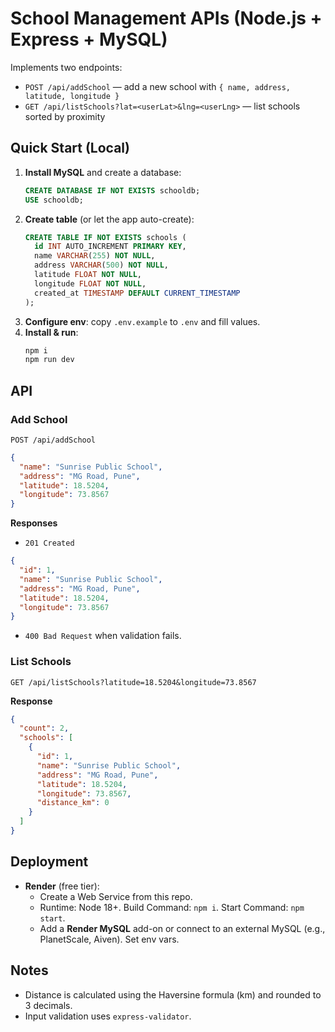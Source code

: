 # School Management APIs (Node.js + Express + MySQL)

Implements two endpoints:

- `POST /api/addSchool` — add a new school with `{ name, address, latitude, longitude }`
- `GET /api/listSchools?lat=<userLat>&lng=<userLng>` — list schools sorted by proximity

## Quick Start (Local)

1. **Install MySQL** and create a database:
   ```sql
   CREATE DATABASE IF NOT EXISTS schooldb;
   USE schooldb;
   ```
2. **Create table** (or let the app auto-create):
   ```sql
   CREATE TABLE IF NOT EXISTS schools (
     id INT AUTO_INCREMENT PRIMARY KEY,
     name VARCHAR(255) NOT NULL,
     address VARCHAR(500) NOT NULL,
     latitude FLOAT NOT NULL,
     longitude FLOAT NOT NULL,
     created_at TIMESTAMP DEFAULT CURRENT_TIMESTAMP
   );
   ```
3. **Configure env**: copy `.env.example` to `.env` and fill values.
4. **Install & run**:
   ```bash
   npm i
   npm run dev
   ```

## API

### Add School
`POST /api/addSchool`
```json
{
  "name": "Sunrise Public School",
  "address": "MG Road, Pune",
  "latitude": 18.5204,
  "longitude": 73.8567
}
```

**Responses**
- `201 Created`
```json
{
  "id": 1,
  "name": "Sunrise Public School",
  "address": "MG Road, Pune",
  "latitude": 18.5204,
  "longitude": 73.8567
}
```
- `400 Bad Request` when validation fails.

### List Schools
`GET /api/listSchools?latitude=18.5204&longitude=73.8567`

**Response**
```json
{
  "count": 2,
  "schools": [
    {
      "id": 1,
      "name": "Sunrise Public School",
      "address": "MG Road, Pune",
      "latitude": 18.5204,
      "longitude": 73.8567,
      "distance_km": 0
    }
  ]
}
```

## Deployment

- **Render** (free tier):
  - Create a Web Service from this repo.
  - Runtime: Node 18+. Build Command: `npm i`. Start Command: `npm start`.
  - Add a **Render MySQL** add-on or connect to an external MySQL (e.g., PlanetScale, Aiven). Set env vars.


## Notes
- Distance is calculated using the Haversine formula (km) and rounded to 3 decimals.
- Input validation uses `express-validator`.

